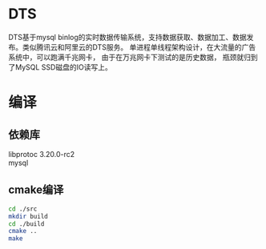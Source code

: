 # DTS
DTS基于mysql binlog的实时数据传输系统，支持数据获取、数据加工、数据发布。类似腾讯云和阿里云的DTS服务。
单进程单线程架构设计，在大流量的广告系统中，可以跑满千兆网卡， 由于在万兆网卡下测试的是历史数据， 瓶颈就归到了MySQL SSD磁盘的IO读写上。

# 编译
## 依赖库
libprotoc 3.20.0-rc2  
mysql

## cmake编译

```bash
cd ./src 
mkdir build  
cd ./build 
cmake .. 
make 

